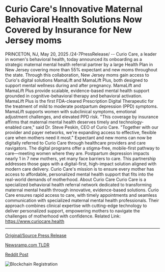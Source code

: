 # Curio Care's Innovative Maternal Behavioral Health Solutions Now Covered by Insurance for New Jersey moms

PRINCETON, NJ, May 20, 2025 /24-7PressRelease/ -- Curio Care, a leader in women's behavioral health, today announced its onboarding as a strategic maternal mental health referral partner by a large Health Plan in New Jersey covering more than 55% expectant and new moms throughout the state. Through this collaboration, New Jersey moms gain access to Curio's digital solutions MamaLift and MamaLift Plus, both designed to support mental wellness during and after pregnancy.   MamaLift and MamaLift Plus provide scalable, evidence-based mental health support grounded in cognitive-behavioral therapy and behavioral activation. MamaLift Plus is the first FDA-cleared Prescription Digital Therapeutic for the treatment of mild to moderate postpartum depression (PPD) symptoms. MamaLift supports women with subclinical symptoms, emotional adjustment challenges, and elevated PPD risk.   "This coverage by insurance affirms that maternal mental health deserves timely and technology-enabled care," said Dr. Steve Peskin, CEO of Curio Care. "Together with our provider and payer networks, we're expanding access to effective, flexible care when mothers need it most."   Expectant and new moms can now be digitally referred to Curio Care through healthcare providers and care navigators. The digital programs offer a stigma-free, mobile-first pathway to care—meeting women where they are.   Postpartum depression impacts nearly 1 in 7 new mothers, yet many face barriers to care. This partnership addresses those gaps with a digital-first, high-impact solution aligned with modern care delivery.   Curio Care's mission is to ensure every mother has access to affordable, personalized mental health support that fits into the real-world demands of motherhood.  About Curio Care   Curio Care is a specialized behavioral health referral network dedicated to transforming maternal mental health through innovative, evidence-based solutions. Curio Care ensures rapid access to care, with timely appointments and seamless communication with specialized maternal mental health professionals. Their approach combines clinical expertise with cutting-edge technology to deliver personalized support, empowering mothers to navigate the challenges of motherhood with confidence.  Related Link: https://www.curiocare.health 

---

[Original/Source Press Release](https://www.24-7pressrelease.com/press-release/522973/curio-cares-innovative-maternal-behavioral-health-solutions-now-covered-by-insurance-for-new-jersey-moms)
                    

[Newsramp.com TLDR](https://newsramp.com/curated-news/curio-care-partners-with-nj-health-plan-to-provide-maternal-mental-health-support/cb8a489c2c41f3072158ae98ec897201) 

 



[Reddit Post](https://www.reddit.com/r/newsramp/comments/1kqywpa/curio_care_partners_with_nj_health_plan_to/) 



![Blockchain Registration](https://cdn.newsramp.app/24-7PressRelease/qrcode/255/20/openuXhD.webp)